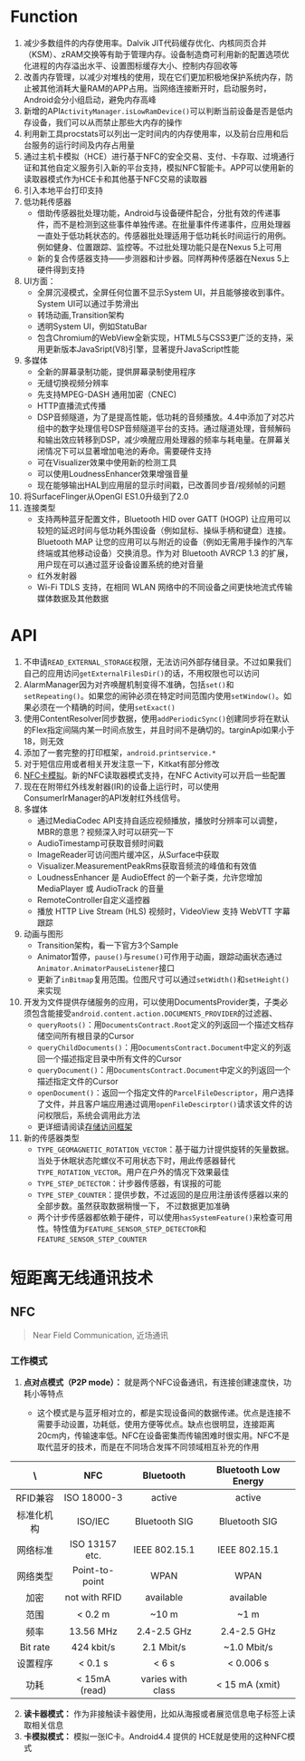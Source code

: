 # Function

1. 减少多数组件的内存使用率。Dalvik JIT代码缓存优化、内核同页合并（KSM）、zRAM交换等有助于管理内存。设备制造商可利用新的配置选项优化进程的内存溢出水平、设置图标缓存大小、控制内存回收等
2. 改善内存管理，以减少对堆栈的使用，现在它们更加积极地保护系统内存，防止被其他消耗大量RAM的APP占用。当网络连接断开时，启动服务时，Android会分小组启动，避免内存高峰
3. 新增的API`ActivityManager.isLowRamDevice()`可以判断当前设备是否是低内存设备，我们可以从而禁止那些大内存的操作
4. 利用新工具procstats可以列出一定时间内的内存使用率，以及前台应用和后台服务的运行时间及内存占用量
5. 通过主机卡模拟（HCE）进行基于NFC的安全交易、支付、卡存取、过境通行证和其他自定义服务引入新的平台支持，模拟NFC智能卡。APP可以使用新的读取器模式作为HCE卡和其他基于NFC交易的读取器
6. 引入本地平台打印支持
7. 低功耗传感器
    - 借助传感器批处理功能，Android与设备硬件配合，分批有效的传递事件，而不是检测到这些事件单独传递。在批量事件传递事件，应用处理器一直处于低功耗状态的。传感器批处理适用于低功耗长时间运行的用例。例如健身、位置跟踪、监控等。不过批处理功能只是在Nexus 5上可用
    - 新的复合传感器支持——步测器和计步器。同样两种传感器在Nexus 5上硬件得到支持
8. UI方面：
    - 全屏沉浸模式，全屏任何位置不显示System UI，并且能够接收到事件。System UI可以通过手势滑出
    - 转场动画,Transition架构
    - 透明System UI，例如StatuBar
    - 包含Chromium的WebView全新实现，HTML5与CSS3更广泛的支持，采用更新版本JavaSript(V8)引擎，显著提升JavaScript性能
9. 多媒体
    - 全新的屏幕录制功能，提供屏幕录制使用程序
    - 无缝切换视频分辨率
    - 先支持MPEG-DASH 通用加密（CNEC)
    - HTTP直播流式传播
    - DSP音频隧道，为了是提高性能，低功耗的音频播放。4.4中添加了对芯片组中的数字处理信号DSP音频隧道平台的支持。通过隧道处理，音频解码和输出效应转移到DSP，减少唤醒应用处理器的频率与耗电量。在屏幕关闭情况下可以显著增加电池的寿命。需要硬件支持
    - 可在Visualizer效果中使用新的检测工具
    - 可以使用LoudnessEnhancer效果增强音量
    - 现在能够输出HAL到应用层的显示时间戳，已改善同步音/视频帧的问题
10. 将SurfaceFlinger从OpenGl ES1.0升级到了2.0
11. 连接类型
    - 支持两种蓝牙配置文件，Bluetooth HID over GATT (HOGP) 让应用可以较短的延迟时间与低功耗外围设备（例如鼠标、操纵手柄和键盘）连接。Bluetooth MAP 让您的应用可以与附近的设备（例如无需用手操作的汽车终端或其他移动设备）交换消息。作为对 Bluetooth AVRCP 1.3 的扩展，用户现在可以通过蓝牙设备设置系统的绝对音量
    - 红外发射器
    - Wi-Fi TDLS 支持，在相同 WLAN 网络中的不同设备之间更快地流式传输媒体数据及其他数据

# API

1. 不申请`READ_EXTERNAL_STORAGE`权限，无法访问外部存储目录。不过如果我们自己的应用访问`getExternalFilesDir()`的话，不用权限也可以访问
2. AlarmManager因为对齐唤醒机制变得不准确，包括`set()`和`setRepeating()`。如果您的闹钟必须在特定时间范围内使用`setWindow()`。如果必须在一个精确的时间，使用`setExact()`
3. 使用ContentResolver同步数据，使用`addPeriodicSync()`创建同步将在默认的Flex指定间隔内某一时间点放生，并且时间不是确切的。targinApi如果小于18，则无效
4. 添加了一套完整的打印框架，`android.printservice.*`
5. 对于短信应用或者相关开发注意一下，Kitkat有部分修改
6. [NFC卡模拟](https://developer.android.google.cn/guide/topics/connectivity/nfc/hce.html)。新的NFC读取器模式支持，在NFC Activity可以开启一些配置
7. 现在在附带红外线发射器(IR)的设备上运行时，可以使用ConsumerIrManager的API发射红外线信号。
8. 多媒体
    - 通过MediaCodec API支持自适应视频播放，播放时分辨率可以调整，MBR的意思？视频深入时可以研究一下
    - AudioTimestamp可获取音频时间戳
    - ImageReader可访问图片缓冲区，从Surface中获取
    - Visualizer.MeasurementPeakRms获取音频流的峰值和有效值
    - LoudnessEnhancer 是 AudioEffect 的一个新子类，允许您增加 MediaPlayer 或 AudioTrack 的音量
    - RemoteController自定义遥控器
    - 播放 HTTP Live Stream (HLS) 视频时，VideoView 支持 WebVTT 字幕跟踪
9. 动画与图形
    - Transition架构，看一下官方3个Sample
    - Animator暂停，`pause()`与`resume()`可作用于动画，跟踪动画状态通过`Animator.AnimatorPauseListener`接口
    - 更新了`inBitmap`复用范围。位图尺寸可以通过`setWidth()`和`setHeight()`来实现
10. 开发为文件提供存储服务的应用，可以使用DocumentsProvider类，子类必须包含能接受`android.content.action.DOCUMENTS_PROVIDER`的过滤器、
    - `queryRoots()`：用`DocumentsContract.Root`定义的列返回一个描述文档存储空间所有根目录的Cursor
    - `queryChildDocuments()`：用`DocumentsContract.Document`中定义的列返回一个描述指定目录中所有文件的Cursor
    - `queryDocument()`：用`DocumentsContract.Document`中定义的列返回一个描述指定文件的Cursor
    - `openDocument()`：返回一个指定文件的`ParcelFileDescriptor`，用户选择了文件，并且客户端应用通过调用`openFileDescirptor()`请求该文件的访问权限后，系统会调用此方法
    - 更详细请阅读[存储访问框架](https://developer.android.google.cn/guide/topics/providers/document-provider.html)
11. 新的传感器类型
    - `TYPE_GEOMAGNETIC_ROTATION_VECTOR`：基于磁力计提供旋转的矢量数据。当处于休眠状态陀螺仪不可用状态下时，用此传感器替代`TYPE_ROTATION_VECTOR`。用户在户外的情况下效果最佳
    - `TYPE_STEP_DETECTOR`：计步器传感器，有误报的可能
    - `TYPE_STEP_COUNTER`：提供步数，不过返回的是应用注册该传感器以来的全部步数。虽然获取数据稍慢一下， 不过数据更加准确
    - 两个计步传感器都依赖于硬件，可以使用`hasSystemFeature()`来检查可用性。特性值为`FEATURE_SENSOR_STEP_DETECTOR`和`FEATURE_SENSOR_STEP_COUNTER`
     


# 短距离无线通讯技术

## NFC

> Near Field Communication, 近场通讯

### 工作模式

1. **点对点模式（P2P mode）：** 就是两个NFC设备通讯，有连接创建速度快，功耗小等特点


    - 这个模式是与蓝牙相对立的，都是实现设备间的数据传递。优点是连接不需要手动设置，功耗低，使用方便等优点。缺点也很明显，连接距离20cm内，传输速率低。NFC在设备密集而传输困难时很实用。NFC不是取代蓝牙的技术，而是在不同场合发挥不同领域相互补充的作用

| \ |    NFC |  Bluetooth |  Bluetooth Low Energy | 
| :--------: | :--------:| :--: | :--: |
| RFID兼容  | ISO 18000-3 |   active  | active | 
| 标准化机构     |  ISO/IEC   |  Bluetooth SIG  | Bluetooth SIG |
| 网络标准     |  ISO 13157 etc.| IEEE 802.15.1| 	IEEE 802.15.1 |
| 网络类型     | Point-to-point|  WPAN  |  WPAN  |
| 加密     |  not with RFID  | available | available |
| 范围     |  < 0.2 m   | ~10 m | ~1 m |
| 频率     |  13.56 MHz   |  2.4-2.5 GHz  | 2.4-2.5 GHz |
| Bit rate     |  424 kbit/s   |  2.1 Mbit/s  | ~1.0 Mbit/s |
| 设置程序     |  < 0.1 s  |  < 6 s  |  < 0.006 s |
| 功耗     |  < 15mA (read) |  varies with class  | < 15 mA (xmit) |

2. **读卡器模式：** 作为非接触读卡器使用，比如从海报或者展览信息电子标签上读取相关信息
3. **卡模拟模式：** 模拟一张IC卡。Android4.4 提供的 HCE就是使用的这种NFC模式







